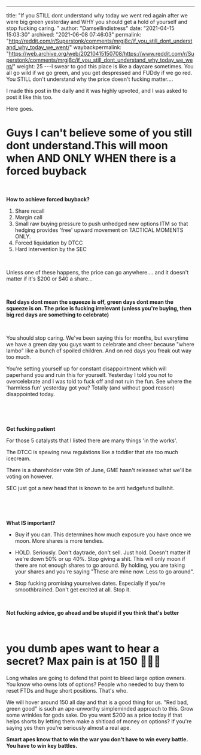 ---
title: "If you STILL dont understand why today we went red again after we were big green yesterday and WHY you should get a hold of yourself and stop fucking caring. "
author: "Damsellindistress"
date: "2021-04-15 15:03:30"
archived: "2021-06-08 07:46:03"
permalink: "http://reddit.com/r/Superstonk/comments/mrgj8c/if_you_still_dont_understand_why_today_we_went/"
waybackpermalink: "https://web.archive.org/web/20210415150708/https://www.reddit.com/r/Superstonk/comments/mrgj8c/if_you_still_dont_understand_why_today_we_went/"
weight: 25
---I swear to god this place is like a daycare sometimes. You all go wild if we go green, and you get despressed and FUDdy if we go red. You STILL don't understand why the price doesn't fucking matter....


I made this post in the daily and it was highly upvoted, and I was asked to post it like this too.


Here goes.


Guys I can't believe some of you still dont understand.This will moon when AND ONLY WHEN there is a forced buyback
==================================================================================================================


​


**How to achieve forced buyback?**


1. Share recall
2. Margin call
3. Small raw buying pressure to push unhedged new options ITM so that hedging provides 'free' upward movement on TACTICAL MOMENTS ONLY.
4. Forced liquidation by DTCC
5. Hard intervention by the SEC


​


Unless one of these happens, the price can go anywhere.... and it doesn't matter if it's $200 or $40 a share...


​


**Red days dont mean the squeeze is off, green days dont mean the squeeze is on. The price is fucking irrelevant (unless you're buying, then big red days are something to celebrate)**


​


You should stop caring. We've been saying this for months, but everytime we have a green day you guys want to celebrate and cheer because "where lambo" like a bunch of spoiled children. And on red days you freak out way too much.


You're setting yourself up for constant disappointment which will paperhand you and ruin this for yourself. Yesterday I told you not to overcelebrate and I was told to fuck off and not ruin the fun. See where the 'harmless fun' yesterday got you? Totally (and without good reason) disappointed today.


​


​


**Get fucking patient**


For those 5 catalysts that I listed there are many things 'in the works'.


The DTCC is spewing new regulations like a toddler that ate too much icecream.


There is a shareholder vote 9th of June, GME hasn't released what we'll be voting on however.


SEC just got a new head that is known to be anti hedgefund bullshit.


​


​


**What IS important?**


- Buy if you can. This determines how much exposure you have once we moon. More shares is more tendies.


- HOLD. Seriously. Don't daytrade, don't sell. Just hold. Doesn't matter if we're down 50% or up 40%. Stop giving a shit. This will only moon if there are not enough shares to go around. By holding, you are taking your shares and you're saying "These are mine now. Less to go around".


- Stop fucking promising yourselves dates. Especially if you're smoothbrained. Don't get excited at all. Stop it. 


​


**Not fucking advice, go ahead and be stupid if you think that's better**


​


you dumb apes want to hear a secret? Max pain is at 150 🤷🏻‍♂️
=============================================================


Long whales are going to defend that point to bleed large option owners. You know who owns lots of options? People who needed to buy them to reset FTDs and huge short positions. That's who.


We will hover around 150 all day and that is a good thing for us. "Red bad, green good" is such an ape-unworthy simpleminded approach to this. Grow some wrinkles for gods sake. Do you want $200 as a price today if that helps shorts by letting them make a shitload of money on options? If you're saying yes then you're seriously almost a real ape.


**Smart apes know that to win the war you don't have to win every battle. You have to win key battles.**

